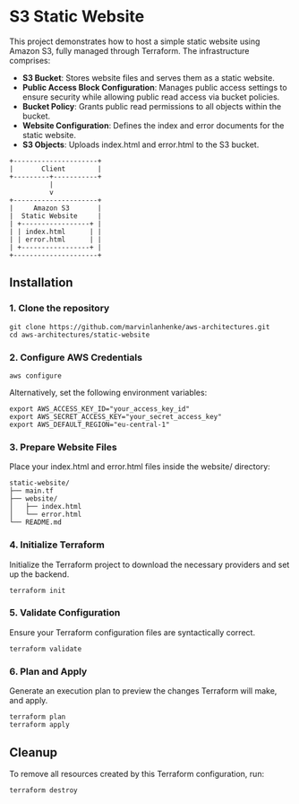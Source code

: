 # S3 Static Website

This project demonstrates how to host a simple static website using Amazon S3, fully managed through Terraform. The infrastructure comprises:

- **S3 Bucket**: Stores website files and serves them as a static website.
- **Public Access Block Configuration**: Manages public access settings to ensure security while allowing public read access via bucket policies.
- **Bucket Policy**: Grants public read permissions to all objects within the bucket.
- **Website Configuration**: Defines the index and error documents for the static website.
- **S3 Objects**: Uploads index.html and error.html to the S3 bucket.

```text
+---------------------+
|       Client        |
+---------+-----------+
          |
          v
+---------------------+
|     Amazon S3       |
|  Static Website     |
| +-----------------+ |
| | index.html      | |
| | error.html      | |
| +-----------------+ |
+---------------------+
```

## Installation

### 1. Clone the repository

```shell
git clone https://github.com/marvinlanhenke/aws-architectures.git
cd aws-architectures/static-website
```

### 2. Configure AWS Credentials

```shell
aws configure
```

Alternatively, set the following environment variables:

```shell
export AWS_ACCESS_KEY_ID="your_access_key_id"
export AWS_SECRET_ACCESS_KEY="your_secret_access_key"
export AWS_DEFAULT_REGION="eu-central-1"
```

### 3. Prepare Website Files

Place your index.html and error.html files inside the website/ directory:

```shell
static-website/
├── main.tf
├── website/
│   ├── index.html
│   └── error.html
└── README.md

```

### 4. Initialize Terraform

Initialize the Terraform project to download the necessary providers and set up the backend.

```shell
terraform init
```

### 5. Validate Configuration

Ensure your Terraform configuration files are syntactically correct.

```shell
terraform validate
```

### 6. Plan and Apply

Generate an execution plan to preview the changes Terraform will make, and apply.

```shell
terraform plan
terraform apply
```

## Cleanup

To remove all resources created by this Terraform configuration, run:

```shell
terraform destroy
```
